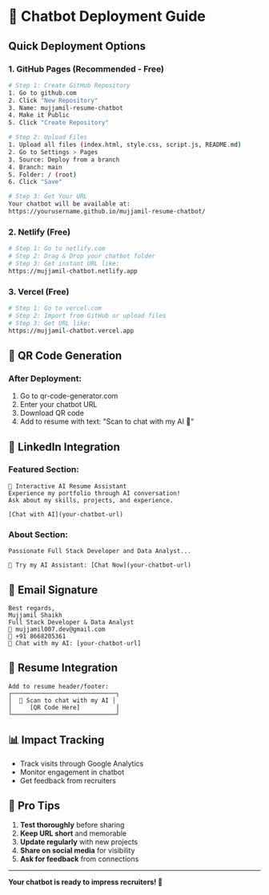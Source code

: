 # 🚀 Chatbot Deployment Guide

## Quick Deployment Options

### 1. GitHub Pages (Recommended - Free)
```bash
# Step 1: Create GitHub Repository
1. Go to github.com
2. Click "New Repository"
3. Name: mujjamil-resume-chatbot
4. Make it Public
5. Click "Create Repository"

# Step 2: Upload Files
1. Upload all files (index.html, style.css, script.js, README.md)
2. Go to Settings > Pages
3. Source: Deploy from a branch
4. Branch: main
5. Folder: / (root)
6. Click "Save"

# Step 3: Get Your URL
Your chatbot will be available at:
https://yourusername.github.io/mujjamil-resume-chatbot/
```

### 2. Netlify (Free)
```bash
# Step 1: Go to netlify.com
# Step 2: Drag & Drop your chatbot folder
# Step 3: Get instant URL like:
https://mujjamil-chatbot.netlify.app
```

### 3. Vercel (Free)
```bash
# Step 1: Go to vercel.com
# Step 2: Import from GitHub or upload files
# Step 3: Get URL like:
https://mujjamil-chatbot.vercel.app
```

## 📱 QR Code Generation

### After Deployment:
1. Go to qr-code-generator.com
2. Enter your chatbot URL
3. Download QR code
4. Add to resume with text: "Scan to chat with my AI 🤖"

## 🔗 LinkedIn Integration

### Featured Section:
```
🤖 Interactive AI Resume Assistant
Experience my portfolio through AI conversation!
Ask about my skills, projects, and experience.

[Chat with AI](your-chatbot-url)
```

### About Section:
```
Passionate Full Stack Developer and Data Analyst...

🤖 Try my AI Assistant: [Chat Now](your-chatbot-url)
```

## 📧 Email Signature
```
Best regards,
Mujjamil Shaikh
Full Stack Developer & Data Analyst
📧 mujjamil007.dev@gmail.com
📱 +91 8668205361
🤖 Chat with my AI: [your-chatbot-url]
```

## 🎯 Resume Integration
```
Add to resume header/footer:
┌─────────────────────────────┐
│  🤖 Scan to chat with my AI │
│     [QR Code Here]          │
└─────────────────────────────┘
```

## 📊 Impact Tracking
- Track visits through Google Analytics
- Monitor engagement in chatbot
- Get feedback from recruiters

## 🚀 Pro Tips
1. **Test thoroughly** before sharing
2. **Keep URL short** and memorable
3. **Update regularly** with new projects
4. **Share on social media** for visibility
5. **Ask for feedback** from connections

---
**Your chatbot is ready to impress recruiters! 🎯**
